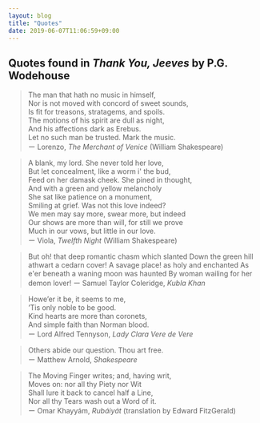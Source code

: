 ```yaml
---
layout: blog
title: "Quotes"
date: 2019-06-07T11:06:59+09:00
---
```


## Quotes found in *Thank You, Jeeves* by P.G. Wodehouse

> The man that hath no music in himself,  
Nor is not moved with concord of sweet sounds,  
Is fit for treasons, stratagems, and spoils.  
The motions of his spirit are dull as night,  
And his affections dark as Erebus.  
Let no such man be trusted. Mark the music.  
ー Lorenzo, *The Merchant of Venice* (William Shakespeare)

> A blank, my lord. She never told her love,  
But let concealment, like a worm i' the bud,  
Feed on her damask cheek. She pined in thought,  
And with a green and yellow melancholy  
She sat like patience on a monument,  
Smiling at grief. Was not this love indeed?  
We men may say more, swear more, but indeed  
Our shows are more than will, for still we prove  
Much in our vows, but little in our love.  
ー Viola, *Twelfth Night* (William Shakespeare)

> But oh! that deep romantic chasm which slanted
Down the green hill athwart a cedarn cover!
A savage place! as holy and enchanted
As e'er beneath a waning moon was haunted
By woman wailing for her demon lover!
ー Samuel Taylor Coleridge, *Kubla Khan*

> Howe’er it be, it seems to me,  
  ’Tis only noble to be good.  
Kind hearts are more than coronets,  
  And simple faith than Norman blood.  
ー Lord Alfred Tennyson, *Lady Clara Vere de Vere*

> Others abide our question. Thou art free.  
ー Matthew Arnold, *Shakespeare*

> The Moving Finger writes; and, having writ,  
Moves on: nor all thy Piety nor Wit  
Shall lure it back to cancel half a Line,  
Nor all thy Tears wash out a Word of it.  
ー Omar Khayyám, *Rubáiyát* (translation by Edward FitzGerald)
